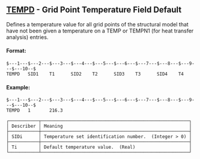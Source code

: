 ## [TEMPD](https://help.hexagonmi.com/bundle/MSC_Nastran_2022.4/page/Nastran_Combined_Book/qrg/bulktuv/TOC.TEMPD.xhtml) - Grid Point Temperature Field Default

Defines a temperature value for all grid points of the structural model that have not been given a temperature on a TEMP or TEMPN1 (for heat transfer analysis) entries.

#### Format:

```nastran
$---1---$---2---$---3---$---4---$---5---$---6---$---7---$---8---$---9---$---10--$
TEMPD   SID1    T1      SID2    T2      SID3    T3      SID4    T4              
```

#### Example:

```nastran
$---1---$---2---$---3---$---4---$---5---$---6---$---7---$---8---$---9---$---10--$
TEMPD   1       216.3                                                           
```

```text
┌───────────┬───────────────────────────────────────────────────────┐
│ Describer │ Meaning                                               │
├───────────┼───────────────────────────────────────────────────────┤
│ SIDi      │ Temperature set identification number.  (Integer > 0) │
├───────────┼───────────────────────────────────────────────────────┤
│ Ti        │ Default temperature value.  (Real)                    │
└───────────┴───────────────────────────────────────────────────────┘
```
